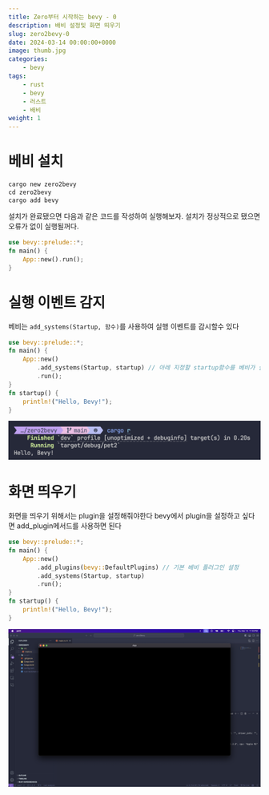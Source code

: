 ```yaml
---
title: Zero부터 시작하는 bevy - 0
description: 배비 설정및 화면 띄우기
slug: zero2bevy-0
date: 2024-03-14 00:00:00+0000
image: thumb.jpg
categories:
    - bevy
tags:
    - rust
    - bevy
    - 러스트
    - 배비
weight: 1
---
```


# 베비 설치
```fish
cargo new zero2bevy
cd zero2bevy
cargo add bevy
```
설치가 완료됐으면 다음과 같은 코드를 작성하여 실행해보자.
설치가 정상적으로 됐으면 오류가 없이 실행될꺼다.
```rust
use bevy::prelude::*;
fn main() {
    App::new().run();
}
```

# 실행 이벤트 감지
베비는 `add_systems(Startup, 함수)`를 사용하여 실행 이벤트를 감시할수 있다
```rs
use bevy::prelude::*;
fn main() {
    App::new()
        .add_systems(Startup, startup) // 아레 지정할 startup함수를 베비가 실행됬을때 실행한다
        .run();
}
fn startup() {
    println!("Hello, Bevy!");
}
```
![hello bevy](startup.png)


# 화면 띄우기
화면을 띄우기 위해서는 plugin을 설정해줘야한다 bevy에서 plugin을 설정하고 싶다면 add_plugin메서드를 사용하면 된다
```rs
use bevy::prelude::*;
fn main() {
    App::new()
        .add_plugins(bevy::DefaultPlugins) // 기본 베비 플러그인 설정
        .add_systems(Startup, startup)
        .run();
}
fn startup() {
    println!("Hello, Bevy!");
}
```
![screen](open_screen.png)